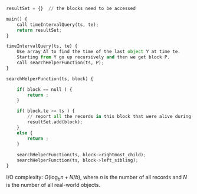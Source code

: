 ```Python
resultSet = {}  // the blocks need to be accessed

main() {
    call timeIntervalQuery(ts, te);
    return resultSet;
}

timeIntervalQuery(ts, te) {
    Use array AT to find the time of the last object Y at time te. 
    Starting from Y go up recursively and then we get block P.
    call searchHelperFunction(ts, P);
}

searchHelperFunction(ts, block) {

    if( block == null ) {
        return ;
    }

    if( block.te >= ts ) {
        // report all the records in this block that were alive during [ts, te]
        resultSet.add(block);    
    } 
    else {
        return ;
    }
    
    searchHelperFunction(ts, block->rightmost_child);
    searchHelperFunction(ts, block->left_sibling);
}
```

I/O complexity: $O(\log_bn+N/b)$,
where $n$ is the number of all records and $N$ is the number of all real-world objects.
